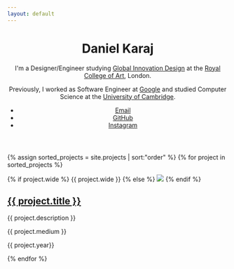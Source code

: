 ```yaml
---
layout: default
---
```


<header>
  <h1>Daniel Karaj</h1>
  <p>I'm a Designer/Engineer studying <a href="//www.rca.ac.uk/schools/school-of-design/global-innovation-design/" target="_blank">Global Innovation Design</a> at the <a href="//www.rca.ac.uk" target="_blank">Royal College of Art</a>, London.</p>
  <p>Previously, I worked as Software Engineer at <a href="//www.google.com" target="_blank">Google</a> and studied Computer Science at the <a href="//www.cl.cam.ac.uk/" target="_blank">University of Cambridge</a>.</p>
  <ul>
    <li><a href="mailto:hey@krj.io">Email</a></li>
    <li><a href="//github.com/dnkrj" target="_blank">GitHub</a></li>
    <li><a href="//instagr.am/dnkrj" target="_blank">Instagram</a></li>
  </ul>
</header>

{% assign sorted_projects = site.projects | sort:"order" %}
{% for project in sorted_projects %}
  <section>
    {% if project.wide %}
      {{ project.wide }}
    {% else %}
      <img src="images/{{ project.title | slugify }}/wide.jpg">
    {% endif %}
    <h2><a href="{{ project.url }}">{{ project.title }}</a></h2>
    <p>{{ project.description }}</p>
    <p>{{ project.medium }}</p>
    <p>{{ project.year}} </p>
  </section>
{% endfor %}
